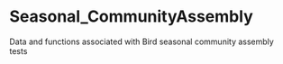 # Seasonal_CommunityAssembly
Data and functions associated with Bird seasonal community assembly tests
